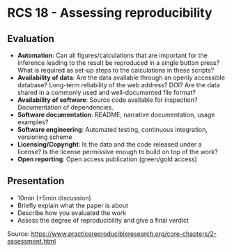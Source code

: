 # RCS 18 - Assessing reproducibility

## Evaluation
* **Automation**: Can all figures/calculations that are important for the inference leading to the result be reproduced in a single button press? What is required as set-up steps to the calculations in these scripts?
* **Availability of data**: Are the data available through an openly accessible database? Long-term reliability of the web address? DOI? Are the data shared in a commonly used and well-documented file format?
* **Availability of software**: Source code available for inspection? Documentation of dependencies.
* **Software documentation**: README, narrative documentation, usage examples?
* **Software engineering**: Automated testing, continuous integration, versioning scheme
* **Licensing/Copyright**: Is the data and the code released under a license? Is the license permissive enough to build on top of the work?
* **Open reporting**:  Open access publication (green/gold access)

## Presentation
* 10min (+5min discussion)
* Briefly explain what the paper is about
* Describe how you evaluated the work
* Assess the degree of reproducibility and give a final verdict

Source: https://www.practicereproducibleresearch.org/core-chapters/2-assessment.html
